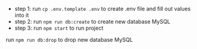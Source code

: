 -   step 1: run `cp .env.template .env` to create .env file and fill out values into it
-   step 2: run `npm run db:create` to create new database MySQL
-   step 3: run `npm start` to run project

run `npm run db:drop` to drop new database MySQL
